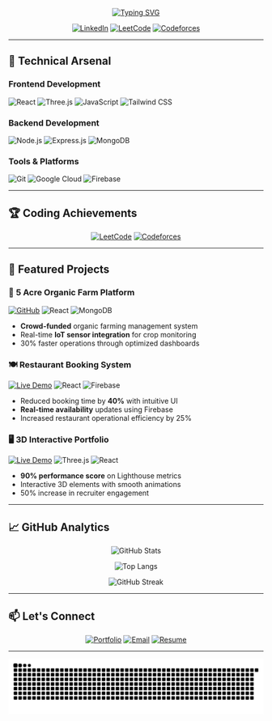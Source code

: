 <p align="center">
  <a href="https://git.io/typing-svg">
    <img src="https://readme-typing-svg.herokuapp.com?font=Fira+Code&pause=1000&color=00F72E&center=true&vCenter=true&width=435&lines=Aniruddha+Pawar;MERN+Stack+Developer;Competitive+Programmer;Open-Source+Enthusiast" alt="Typing SVG" />
  </a>
</p>

<div align="center">
  
  [![LinkedIn](https://img.shields.io/badge/LinkedIn-0A66C2?style=for-the-badge&logo=linkedin&logoColor=white)](https://www.linkedin.com/in/aniruddha-pawar-067740215/)
  [![LeetCode](https://img.shields.io/badge/-LeetCode-FFA116?style=for-the-badge&logo=leetcode&logoColor=black)](https://leetcode.com/blackperl06)
[![Codeforces](https://img.shields.io/badge/dynamic/json?style=for-the-badge&color=orange&logo=codeforces&label=Codeforces&query=$.result[0].rating&url=https://codeforces.com/api/user.info?handles=BlackPerl06)](https://codeforces.com/profile/BlackPerl06)


</div>

---

## 🚀 **Technical Arsenal**

### **Frontend Development**
![React](https://img.shields.io/badge/React-20232A?style=for-the-badge&logo=react&logoColor=61DAFB)
![Three.js](https://img.shields.io/badge/Three.js-000000?style=for-the-badge&logo=three.js&logoColor=white)
![JavaScript](https://img.shields.io/badge/JavaScript-F7DF1E?style=for-the-badge&logo=javascript&logoColor=black)
![Tailwind CSS](https://img.shields.io/badge/Tailwind_CSS-06B6D4?style=for-the-badge&logo=tailwind-css&logoColor=white)

### **Backend Development**
![Node.js](https://img.shields.io/badge/Node.js-43853D?style=for-the-badge&logo=node.js&logoColor=white)
![Express.js](https://img.shields.io/badge/Express.js-000000?style=for-the-badge&logo=express&logoColor=white)
![MongoDB](https://img.shields.io/badge/MongoDB-47A248?style=for-the-badge&logo=mongodb&logoColor=white)

### **Tools & Platforms**
![Git](https://img.shields.io/badge/Git-F05032?style=for-the-badge&logo=git&logoColor=white)
![Google Cloud](https://img.shields.io/badge/Google_Cloud-4285F4?style=for-the-badge&logo=google-cloud&logoColor=white)
![Firebase](https://img.shields.io/badge/Firebase-FFCA28?style=for-the-badge&logo=firebase&logoColor=black)

---

## 🏆 **Coding Achievements**

<div align="center">
  
  [![LeetCode](https://leetcard.jacoblin.cool/blackperl06?ext=contest)](https://leetcode.com/blackperl06)
    [![Codeforces](https://img.shields.io/badge/Codeforces-BlackPerl06-orange?style=for-the-badge&logo=codeforces)](https://codeforces.com/profile/BlackPerl06)


</div>

---

## 💼 **Featured Projects**

### 🌱 **5 Acre Organic Farm Platform**
[![GitHub](https://img.shields.io/badge/GitHub-181717?style=for-the-badge&logo=github&logoColor=white)](https://github.com/aniruddha662003/crowdfarming)
![React](https://img.shields.io/badge/-React-61DAFB?logo=react&logoColor=white&style=flat)
![MongoDB](https://img.shields.io/badge/-MongoDB-47A248?logo=mongodb&logoColor=white&style=flat)

- **Crowd-funded** organic farming management system
- Real-time **IoT sensor integration** for crop monitoring
- 30% faster operations through optimized dashboards

### 🍽️ **Restaurant Booking System**
[![Live Demo](https://img.shields.io/badge/Live_Demo-FF6B6B?style=for-the-badge&logo=vercel&logoColor=white)](https://restaurant-booking-aniruddha.vercel.app/)
![React](https://img.shields.io/badge/-React-61DAFB?logo=react&logoColor=white&style=flat)
![Firebase](https://img.shields.io/badge/-Firebase-FFCA28?logo=firebase&logoColor=black&style=flat)

- Reduced booking time by **40%** with intuitive UI
- **Real-time availability** updates using Firebase
- Increased restaurant operational efficiency by 25%

### 🖥️ **3D Interactive Portfolio**
[![Live Demo](https://img.shields.io/badge/Live_Demo-000000?style=for-the-badge&logo=vercel&logoColor=white)](https://aniruddha-potfolio.vercel.app/)
![Three.js](https://img.shields.io/badge/-Three.js-000000?logo=three.js&logoColor=white&style=flat)
![React](https://img.shields.io/badge/-React-61DAFB?logo=react&logoColor=white&style=flat)

- **90% performance score** on Lighthouse metrics
- Interactive 3D elements with smooth animations
- 50% increase in recruiter engagement

---

## 📈 **GitHub Analytics**

<div align="center">
  
  ![GitHub Stats](https://github-readme-stats.vercel.app/api?username=anirudddha&show_icons=true&theme=radical)
  
  ![Top Langs](https://github-readme-stats.vercel.app/api/top-langs/?username=anirudddha&layout=compact&theme=radical)
  
  ![GitHub Streak](https://github-readme-streak-stats.herokuapp.com/?user=anirudddha&theme=radical)

</div>

---

## 📫 **Let's Connect**

<div align="center">
  
  [![Portfolio](https://img.shields.io/badge/Portfolio-000000?style=for-the-badge&logo=About.me&logoColor=white)](https://aniruddha-potfolio.vercel.app/)
  [![Email](https://img.shields.io/badge/Email-D14836?style=for-the-badge&logo=gmail&logoColor=white)](mailto:aniruddha662003@gmail.com)
  [![Resume](https://img.shields.io/badge/Resume-4285F4?style=for-the-badge&logo=google-drive&logoColor=white)](https://drive.google.com/file/d/your-resume-id/view)

</div>

---

![Snake Animation](https://raw.githubusercontent.com/anirudddha/anirudddha/output/github-contribution-grid-snake.svg)
